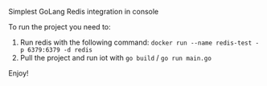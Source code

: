 Simplest GoLang Redis integration in console

To run the project you need to:
1. Run redis with the following command: `docker run --name redis-test -p 6379:6379 -d redis`
2. Pull the project and run iot with `go build` / `go run main.go`

Enjoy!
